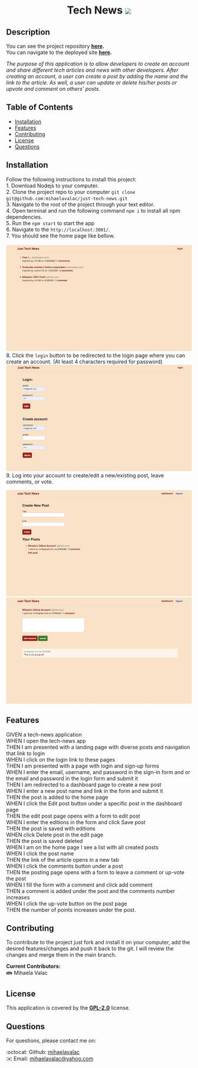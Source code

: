 <h1 align="center"> Tech News <img align="center" src="https://img.shields.io/badge/license-GPL 2.0-blue"></h1>

## Description

  You can see the project repository <b>[here](https://github.com/mihaelavalac/just-tech-news).</b>  <br>
  You can navigate to the deployed site <b>[here](https://tech-news-mv.herokuapp.com/).</b>

  <p><i>The purpose of this application is to allow developers to create an account and share different tech articles and news with other developers. After creating an account, a user can create a post by adding the name and the link to the article. As well, a user can update or delete his/her posts or upvote and comment on others’ posts.</i><p>

## Table of Contents

- [Installation](#installation)
- [Features](#features)
- [Contributing](#contributing)
- [License](#license)
- [Questions](#questions)

## Installation

Follow the following instructions to install this project: <br> 1. Download Nodejs to your computer. <br> 2. Clone the project repo to your computer `git clone git@github.com:mihaelavalac/just-tech-news.git` <br> 3. Navigate to the root of the project through your text editor. <br> 4. Open terminal and run the following command `npm i` to install all npm dependencies. <br> 5. Run the `npm start` to start the app <br> 6. Navigate to the `http://localhost:3001/`. <br> 7. You should see the home page like bellow. <br><br> ![image](./public/img/home.png)<br> 8. Click the `login` button to be redirected to the login page where you can create an account. (At least 4 characters required for password) <br> ![image](./public/img/login.png) <br> 9. Log into your account to create/edit a new/existing post, leave comments, or vote.

![image](./public/img/create-post.png) 
<br>
![image](./public/img/update-post.png)

## Features
GIVEN a tech-news application <br>
WHEN I open the tech-news app <br>
THEN I am presented with a landing page with diverse posts and navigation that link to login <br>
WHEN I click on the login link to these pages <br>
THEN I am presented with a page with login and sign-up forms <br>
WHEN I enter the email, username, and password in the sign-in form and or the email and password in the login form and submit it <br>
THEN I am redirected to a dashboard page to create a new post <br>
WHEN I enter a new post name and link in the form and submit it <br>
THEN the post is added to the home page <br>
WHEN I click the Edit post button under a specific post in the dashboard page <br>
THEN the edit post page opens with a form to edit post <br>
WHEN I enter the editions in the form and click Save post <br>
THEN the post is saved with editions <br>
WHEN click Delete post in the edit page <br>
THEN the post is saved deleted <br>
WHEN I am on the home page I see a list with all created posts <br>
WHEN I click the post name <br>
THEN the link of the article opens in a new tab <br>
WHEN I click the comments button under a post <br>
THEN the posting page opens with a form to leave a comment or up-vote the post <br>
WHEN I fill the form with a comment and click add comment <br>
THEN a comment is added under the post and the comments number increases <br>
WHEN I click the up-vote button on the post page <br>
THEN the number of points increases under the post. 


## Contributing

To contribute to the project just fork and install it on your computer, add the desired features/changes and push it back to the git. I will review the changes and merge them in the main branch. <br>

<b>Current Contributors:</b> <br>
👪 Mihaela Valac

## License

This application is covered by the <b>[GPL-2.0](https://opensource.org/licenses/GPL-2.0)</b> license.

## Questions

For questions, please contact me on: <br/>

:octocat: Github: [mihaelavalac](https://github.com/mihaelavalac) <br>
✉️ Email: mihaelavalac@yahoo.com<br/>
